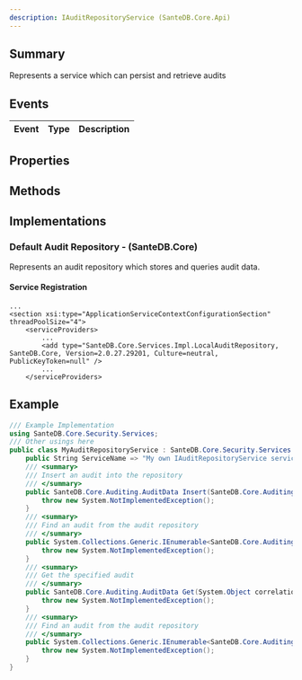 ```yaml
---
description: IAuditRepositoryService (SanteDB.Core.Api)
---
```


## Summary
Represents a service which can persist and retrieve audits

## Events

|Event|Type|Description|
|-|-|-|

## Properties


## Methods


## Implementations


### Default Audit Repository - (SanteDB.Core)
Represents an audit repository which stores and queries audit data.

#### Service Registration
```markup
...
<section xsi:type="ApplicationServiceContextConfigurationSection" threadPoolSize="4">
	<serviceProviders>
		...
		<add type="SanteDB.Core.Services.Impl.LocalAuditRepository, SanteDB.Core, Version=2.0.27.29201, Culture=neutral, PublicKeyToken=null" />
		...
	</serviceProviders>
```
## Example
```csharp
/// Example Implementation
using SanteDB.Core.Security.Services;
/// Other usings here
public class MyAuditRepositoryService : SanteDB.Core.Security.Services.IAuditRepositoryService { 
	public String ServiceName => "My own IAuditRepositoryService service";
	/// <summary>
	/// Insert an audit into the repository
	/// </summary>
	public SanteDB.Core.Auditing.AuditData Insert(SanteDB.Core.Auditing.AuditData audit){
		throw new System.NotImplementedException();
	}
	/// <summary>
	/// Find an audit from the audit repository
	/// </summary>
	public System.Collections.Generic.IEnumerable<SanteDB.Core.Auditing.AuditData> Find(System.Linq.Expressions.Expression<System.Func<SanteDB.Core.Auditing.AuditData,System.Boolean>> query){
		throw new System.NotImplementedException();
	}
	/// <summary>
	/// Get the specified audit
	/// </summary>
	public SanteDB.Core.Auditing.AuditData Get(System.Object correlationKey){
		throw new System.NotImplementedException();
	}
	/// <summary>
	/// Find an audit from the audit repository
	/// </summary>
	public System.Collections.Generic.IEnumerable<SanteDB.Core.Auditing.AuditData> Find(System.Linq.Expressions.Expression<System.Func<SanteDB.Core.Auditing.AuditData,System.Boolean>> query,System.Int32 offset,System.Nullable<System.Int32> count,System.Int32& totalResults,SanteDB.Core.Model.Query.ModelSort`1[[SanteDB.Core.Auditing.AuditData, SanteDB.Core.Model, Version=2.0.27.0, Culture=neutral, PublicKeyToken=null]][] orderBy){
		throw new System.NotImplementedException();
	}
}
```
